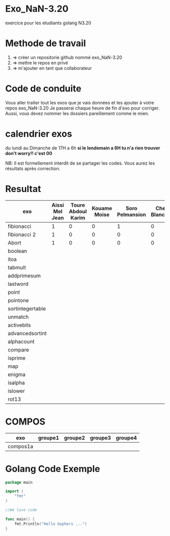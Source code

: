 # Exo_NaN-3.20
exercice pour les etudiants golang N3.20

# Methode de travail
1. => créer un repositorie github nommé exo_NaN-3.20
2. => mettre le repos en privé
3. => m'ajouter en tant que collaborateur 

# Code de conduite
Vous aller traiter tout les exos que je vais données et les ajouter à votre repos exo_NaN-3.20
Je passerai chaque heure de fin d'exo pour corriger.
Aussi, vous devez nommer les dossiers pareillement comme le mien.

# calendrier exos
du lundi au Dimanche de 17H a 6h 
**si le lendemain a 6H tu n'a rien trouver don't worry!! c'est 00**


NB: Il est formellement interdit de se partager les codes. 
Vous aurez les résultats après correction.


# Resultat
exo               | Aissi Mel Jean|Toure Abdoul Karim | Kouame Moise  |Soro Pelmansion   | Cheke Blanchard |Diaby Ibrahim  |
----------------- | --------------|-------------------|---------------|------------------|-----------------|---------------|
fibionacci        |     1         |  0                |  0            | 1                |       0         |         1     |
fibionacci 2      |     1         |  0                |  0            | 0                |       0         |         0     |
Abort             |     1         |  0                |  0            | 0                |       0         |         0     |
boolean           |               |                   |               |                  |                 |               |
itoa              |               |                   |               |                  |                 |               |
tabmult           |               |                   |               |                  |                 |               |
addprimesum       |               |                   |               |                  |                 |               |
lastword          |               |                   |               |                  |                 |               |
point             |               |                   |               |                  |                 |               |
pointone          |               |                   |               |                  |                 |               |
sortintegertable  |               |                   |               |                  |                 |               |
unmatch           |               |                   |               |                  |                 |               |
activebits        |               |                   |               |                  |                 |               |
advancedsortint   |               |                   |               |                  |                 |               |
alphacount        |               |                   |               |                  |                 |               |
compare           |               |                   |               |                  |                 |               |
isprime           |               |                   |               |                  |                 |               |
map               |               |                   |               |                  |                 |               |
enigma            |               |                   |               |                  |                 |               |
isalpha           |               |                   |               |                  |                 |               |
islower           |               |                   |               |                  |                 |               |
rot13             |               |                   |               |                  |                 |               |

# COMPOS
exo               |groupe1        |groupe2            | groupe3       |groupe4           |
----------------- |---------------|-------------------|---------------|------------------|
compos1a          |               |                   |               |                  |

# Golang Code Exemple

```go
package main

import (
    "fmt"
)

//We love code

func main() {
    fmt.Println("Hello Gophers ...")
}
```
